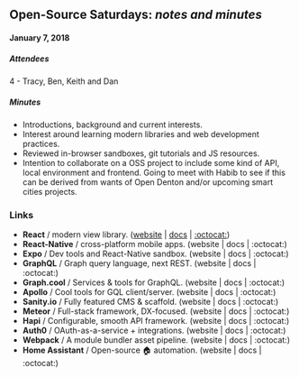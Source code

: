 ## Open-Source Saturdays: _notes and minutes_

#### January 7, 2018

##### Attendees

4 - Tracy, Ben, Keith and Dan

##### _Minutes_

* Introductions, background and current interests.
* Interest around learning modern libraries and web development practices.
* Reviewed in-browser sandboxes, git tutorials and JS resources.
* Intention to collaborate on a OSS project to include some kind of API, local environment and frontend.
  Going to meet with Habib to see if this can be derived from wants of Open Denton and/or upcoming
  smart cities projects.

### Links

* **React** / modern view library. ([website](https://reactjs.org/) | [docs](https://reactjs.org/docs/hello-world.html) | [:octocat:](https://github.com/facebook/react/))
* **React-Native** / cross-platform mobile apps. (website | docs | :octocat:)
* **Expo** / Dev tools and React-Native sandbox. (website | docs | :octocat:)
* **GraphQL** / Graph query language, next REST. (website | docs | :octocat:)
* **Graph.cool** / Services & tools for GraphQL. (website | docs | :octocat:)
* **Apollo** / Cool tools for GQL client/server. (website | docs | :octocat:)
* **Sanity.io** / Fully featured CMS & scaffold. (website | docs | :octocat:)
* **Meteor** / Full-stack framework, DX-focused. (website | docs | :octocat:)
* **Hapi** / Configurable, smooth API framework. (website | docs | :octocat:)
* **Auth0** / OAuth-as-a-service + integrations. (website | docs | :octocat:)
* **Webpack** / A module bundler asset pipeline. (website | docs | :octocat:)
* **Home Assistant** / Open-source :house: automation. (website | docs | :octocat:)
